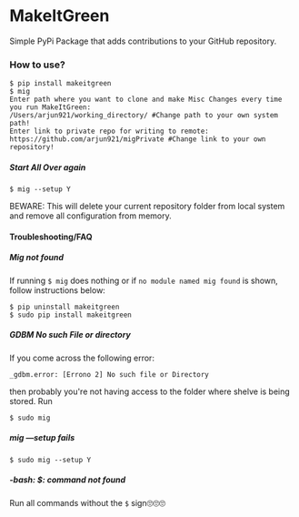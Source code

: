 # MakeItGreen
Simple PyPi Package that adds contributions to your GitHub repository.

### How to use?

```
$ pip install makeitgreen
$ mig
Enter path where you want to clone and make Misc Changes every time you run MakeItGreen:
/Users/arjun921/working_directory/ #Change path to your own system path!
Enter link to private repo for writing to remote:
https://github.com/arjun921/migPrivate #Change link to your own repository!
```
##### Start All Over again

 ```
$ mig --setup Y
 ```

BEWARE: This will delete your current repository folder from local system and remove all configuration from memory.



#### Troubleshooting/FAQ

##### Mig not found

If running `$ mig` does nothing or if `no module named mig found` is shown, follow instructions below:

```
$ pip uninstall makeitgreen
$ sudo pip install makeitgreen
```



##### GDBM No such File or directory 

If you come across the following error:

```
_gdbm.error: [Errono 2] No such file or Directory
```

then probably you're not having access to the folder where shelve is being stored. Run

```
$ sudo mig
```



##### mig —setup fails

```
$ sudo mig --setup Y
```



##### -bash: $: command not found

Run all commands without the `$` sign🙄🙄🙄

